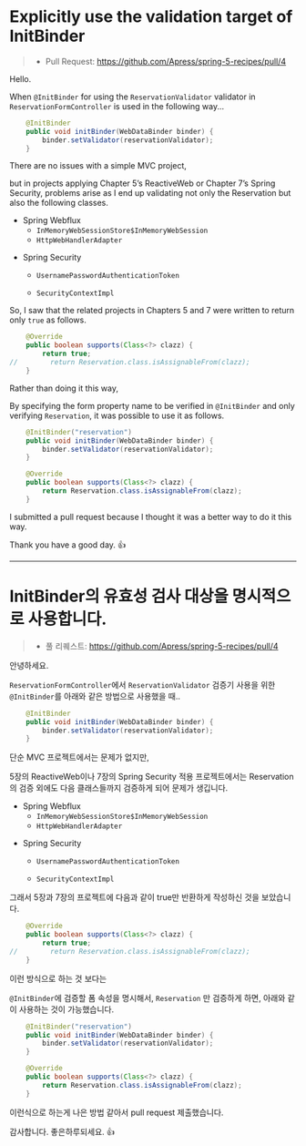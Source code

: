 # Explicitly use the validation target of InitBinder

> * Pull Request: https://github.com/Apress/spring-5-recipes/pull/4

Hello.

When `@InitBinder` for using the `ReservationValidator` validator in `ReservationFormController` is used in the following way...

```java
    @InitBinder
    public void initBinder(WebDataBinder binder) {
        binder.setValidator(reservationValidator);
    }
```


There are no issues with a simple MVC project, 

but in projects applying Chapter 5’s ReactiveWeb or Chapter 7’s Spring Security, problems arise as I end up validating not only the Reservation but also the following classes.

* Spring Webflux
  * `InMemoryWebSessionStore$InMemoryWebSession  `
  * `HttpWebHandlerAdapter`

- Spring Security
  - `UsernamePasswordAuthenticationToken`
  
  - `SecurityContextImpl`
  
    

So, I saw that the related projects in Chapters 5 and 7 were written to return only `true` as follows.

```java
    @Override
    public boolean supports(Class<?> clazz) {
        return true;
//        return Reservation.class.isAssignableFrom(clazz);
    }
```



Rather than doing it this way,

By specifying the form property name to be verified in `@InitBinder` and only verifying `Reservation`, it was possible to use it as follows.

```java
    @InitBinder("reservation")
    public void initBinder(WebDataBinder binder) {
        binder.setValidator(reservationValidator);
    }
```

```java
    @Override
    public boolean supports(Class<?> clazz) {
        return Reservation.class.isAssignableFrom(clazz);
    }
```



I submitted a pull request because I thought it was a better way to do it this way.

Thank you have a good day. 👍





---



# InitBinder의 유효성 검사 대상을 명시적으로 사용합니다.

> * 풀 리퀘스트: https://github.com/Apress/spring-5-recipes/pull/4



안녕하세요.

`ReservationFormController`에서 `ReservationValidator` 검증기 사용을 위한 `@InitBinder`를 아래와 같은 방법으로 사용했을 때..

```java
    @InitBinder
    public void initBinder(WebDataBinder binder) {
        binder.setValidator(reservationValidator);
    }
```



단순 MVC 프로젝트에서는 문제가 없지만, 

5장의 ReactiveWeb이나 7장의 Spring Security 적용 프로젝트에서는 Reservation 의 검증 외에도 다음 클래스들까지 검증하게 되어 문제가 생깁니다.

* Spring Webflux
  * `InMemoryWebSessionStore$InMemoryWebSession  `
  * `HttpWebHandlerAdapter`

- Spring Security
  - `UsernamePasswordAuthenticationToken`
  
  - `SecurityContextImpl`
  
    

그래서 5장과 7장의 프로젝트에 다음과 같이 true만 반환하게 작성하신 것을 보았습니다.

```java
    @Override
    public boolean supports(Class<?> clazz) {
        return true;
//        return Reservation.class.isAssignableFrom(clazz);
    }
```



이런 방식으로 하는 것 보다는

`@InitBinder`에 검증할 폼 속성을 명시해서, `Reservation` 만 검증하게 하면, 아래와 같이 사용하는 것이 가능했습니다. 

```java
    @InitBinder("reservation")
    public void initBinder(WebDataBinder binder) {
        binder.setValidator(reservationValidator);
    }
```

```java
    @Override
    public boolean supports(Class<?> clazz) {
        return Reservation.class.isAssignableFrom(clazz);
    }
```



이런식으로 하는게 나은 방법 같아서 pull request 제출했습니다.



감사합니다. 좋은하루되세요. 👍